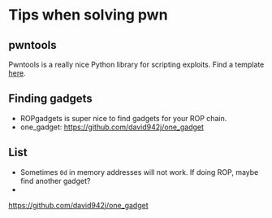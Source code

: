 # Tips when solving pwn

## pwntools
Pwntools is a really nice Python library for scripting exploits. Find
a template [here](./pwntools_template.py).

## Finding gadgets
* ROPgadgets is super nice to find gadgets for your ROP chain.
* one_gadget: https://github.com/david942j/one_gadget

## List
* Sometimes `0d` in memory addresses will not work. If doing ROP, maybe find another gadget?
* 
https://github.com/david942j/one_gadget
